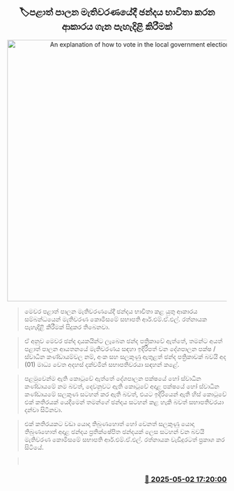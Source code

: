 <p align='center'><b><h2 align='center' title='An explanation of how to vote in the local government elections'>🏷පළාත් පාලන මැතිවරණයේදී ඡන්දය භාවිතා කරන ආකාරය ගැන පැහැදිළි කිරීමක්</h2></b></p>
<p align='center'><img src='https://helakuru.sgp1.cdn.digitaloceanspaces.com/esana/images/lib/election-commtion-yui.jpg' width='600' alt='An explanation of how to vote in the local government elections'></p>

> මෙවර පළාත් පාලන මැතිවරණයේදී ඡන්දය භාවිතා කළ යුතු ආකාරය සම්බන්ධයෙන් මැතිවරණ කොමිසමේ සභාපති ආර්.එම්.ඒ.එල්. රත්නායක පැහැදිළි කිරීමක් සිදුකර තිබෙනවා.

> ඒ අනුව මෙවර ඡන්ද දායකයින්ට ලැබෙන ඡන්ද පත්‍රිකාවේ ඇත්තේ, තමන්ට අයත් පළාත් පාලන ආයතනයේ මැතිවරණය සඳහා ඉදිරිපත් වන දේශපාලන පක්ෂ / ස්වාධීන කණ්ඩායම්වල නම්, අංක සහ සලකුණු ඇතුළත් ඡන්ද පත්‍රිකාවක් බවයි අද (01) මාධ්‍ය වෙත අදහස් දක්වමින් සභාපතිවරයා සඳහන් කළේ.

> පළමුවෙන්ම ඇති කොටුවේ ඇත්තේ දේශපාලන පක්ෂයේ හෝ ස්වාධීන කණ්ඩායමේ නම බවත්, දෙවනුවට ඇති කොටුවේ අදාළ පක්ෂයේ හෝ ස්වාධීන කණ්ඩායමේ සලකුණ සටහන් කර ඇති බවත්, එයට ඉදිරියෙන් ඇති හිස් කොටුවේ එක් කතිරයක් යෙදීමෙන් තමන්ගේ ඡන්දය සටහන් කළ හැකි බවත් සභාපතිවරයා දන්වා සිටිනවා.

> එක් කතිරයකට වඩා යොදා තිබුණහොත් හෝ වෙනත් සලකුණු යොදා තිබුණහොත් අදාළ ඡන්දය ප්‍රතික්ෂේපිත ඡන්දයක් ලෙස සටහන් වන බවයි මැතිවරණ කොමිසමේ සභාපති ආර්.එම්.ඒ.එල්. රත්නායක වැඩිදුරටත් ප්‍රකාශ කර සිටියේ.

>  



<h3 align='right'><a href='https://www.helakuru.lk/esana/p/109734/'>📅 2025-05-02 17:20:00</a></h3>
